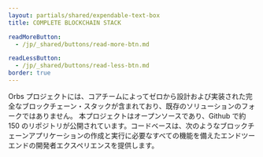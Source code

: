 ```yaml
---
layout: partials/shared/expendable-text-box
title: COMPLETE BLOCKCHAIN STACK

readMoreButton:
  - /jp/_shared/buttons/read-more-btn.md

readLessButton:
  - /jp/_shared/buttons/read-less-btn.md
border: true
---
```


Orbs プロジェクトには、コアチームによってゼロから設計および実装された完全なブロックチェーン・スタックが含まれており、既存のソリューションのフォークではありません。 本プロジェクトはオープンソースであり、Github で約 150 のリポジトリが公開されています。コードベースは、次のようなブロックチェーンアプリケーションの作成と実行に必要なすべての機能を備えたエンドツーエンドの開発者エクスペリエンスを提供します。
